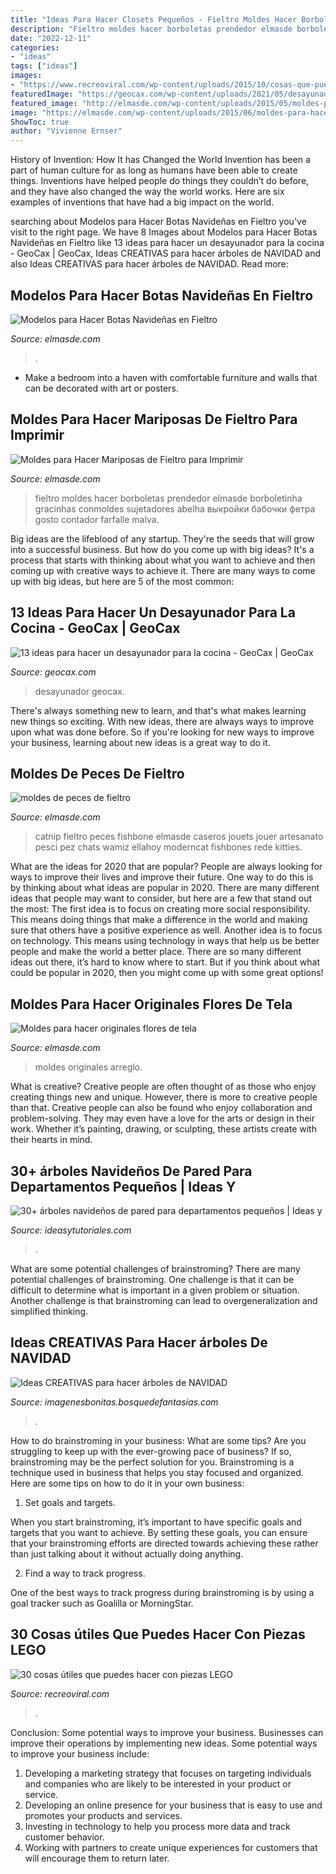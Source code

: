 ```yaml
---
title: "Ideas Para Hacer Closets Pequeños - Fieltro Moldes Hacer Borboletas Prendedor Elmasde Borboletinha Gracinhas Conmoldes Sujetadores Abelha выкройки бабочки фетра Gosto Contador Farfalle Malva"
description: "Fieltro moldes hacer borboletas prendedor elmasde borboletinha gracinhas conmoldes sujetadores abelha выкройки бабочки фетра gosto contador farfalle malva"
date: "2022-12-11"
categories:
- "ideas"
tags: ["ideas"]
images:
- "https://www.recreoviral.com/wp-content/uploads/2015/10/cosas-que-puedes-hacer-con-Lego-12.jpg"
featuredImage: "https://geocax.com/wp-content/uploads/2021/05/desayunador-para-la-cocina-4.jpg"
featured_image: "http://elmasde.com/wp-content/uploads/2015/05/moldes-para-hacer-mariposas-de-fieltro-4.jpg"
image: "https://elmasde.com/wp-content/uploads/2015/06/moldes-para-hacer-originales-flores-de-tela-8.jpg"
ShowToc: true
author: "Vivienne Ernser"
---
```



History of Invention: How It has Changed the World
Invention has been a part of human culture for as long as humans have been able to create things. Inventions have helped people do things they couldn’t do before, and they have also changed the way the world works. Here are six examples of inventions that have had a big impact on the world.

	

		
searching about Modelos para Hacer Botas Navideñas en Fieltro you've visit to the right page. We have 8 Images about Modelos para Hacer Botas Navideñas en Fieltro like 13 ideas para hacer un desayunador para la cocina - GeoCax | GeoCax, Ideas CREATIVAS para hacer árboles de NAVIDAD and also Ideas CREATIVAS para hacer árboles de NAVIDAD. Read more:
		
    
## Modelos Para Hacer Botas Navideñas En Fieltro

<img loading=lazy src="https://elmasde.com/wp-content/uploads/2015/11/Botas-Navideñas-en-Fieltro05.jpg" onerror="this.onerror=null;this.src='https://tse3.mm.bing.net/th?id=OIP.Cq2EqxqbPj-ks66yI5-qigHaII&amp;pid=15.1';" alt="Modelos para Hacer Botas Navideñas en Fieltro">

_Source: elmasde.com_

>. 

	

- Make a bedroom into a haven with comfortable furniture and walls that can be decorated with art or posters.

    
## Moldes Para Hacer Mariposas De Fieltro Para Imprimir

<img loading=lazy src="http://elmasde.com/wp-content/uploads/2015/05/moldes-para-hacer-mariposas-de-fieltro-4.jpg" onerror="this.onerror=null;this.src='https://tse1.mm.bing.net/th?id=OIP.ZZaPLeghbVUeK0BT3CSHlgHaLH&amp;pid=15.1';" alt="Moldes para Hacer Mariposas de Fieltro para Imprimir">

_Source: elmasde.com_

>fieltro moldes hacer borboletas prendedor elmasde borboletinha gracinhas conmoldes sujetadores abelha выкройки бабочки фетра gosto contador farfalle malva. 

	

Big ideas are the lifeblood of any startup. They're the seeds that will grow into a successful business. But how do you come up with big ideas? It's a process that starts with thinking about what you want to achieve and then coming up with creative ways to achieve it. There are many ways to come up with big ideas, but here are 5 of the most common: 

    
## 13 Ideas Para Hacer Un Desayunador Para La Cocina - GeoCax | GeoCax

<img loading=lazy src="https://geocax.com/wp-content/uploads/2021/05/desayunador-para-la-cocina-4.jpg" onerror="this.onerror=null;this.src='https://tse1.mm.bing.net/th?id=OIP.af2xXvmgKLBUh9Khx7Z5bAHaLH&amp;pid=15.1';" alt="13 ideas para hacer un desayunador para la cocina - GeoCax | GeoCax">

_Source: geocax.com_

>desayunador geocax. 

	

There's always something new to learn, and that's what makes learning new things so exciting. With new ideas, there are always ways to improve upon what was done before. So if you're looking for new ways to improve your business, learning about new ideas is a great way to do it.

    
## Moldes De Peces De Fieltro

<img loading=lazy src="https://elmasde.com/wp-content/uploads/2015/06/moldes-de-peces-de-fieltro-6.jpg" onerror="this.onerror=null;this.src='https://tse4.mm.bing.net/th?id=OIP.xkkCsQvOKBuQhLOKgi51EAHaHA&amp;pid=15.1';" alt="moldes de peces de fieltro">

_Source: elmasde.com_

>catnip fieltro peces fishbone elmasde caseros jouets jouer artesanato pesci pez chats wamiz ellahoy moderncat fishbones rede kitties. 

	

What are the ideas for 2020 that are popular?
People are always looking for ways to improve their lives and improve their future. One way to do this is by thinking about what ideas are popular in 2020. There are many different ideas that people may want to consider, but here are a few that stand out the most: 
The first idea is to focus on creating more social responsibility. This means doing things that make a difference in the world and making sure that others have a positive experience as well. Another idea is to focus on technology. This means using technology in ways that help us be better people and make the world a better place. 
There are so many different ideas out there, it’s hard to know where to start. But if you think about what could be popular in 2020, then you might come up with some great options!

    
## Moldes Para Hacer Originales Flores De Tela

<img loading=lazy src="https://elmasde.com/wp-content/uploads/2015/06/moldes-para-hacer-originales-flores-de-tela-8.jpg" onerror="this.onerror=null;this.src='https://tse3.mm.bing.net/th?id=OIP.p8-6vzti5kE4LJ7dytk7mgHaJx&amp;pid=15.1';" alt="Moldes para hacer originales flores de tela">

_Source: elmasde.com_

>moldes originales arreglo. 

	

What is creative?
Creative people are often thought of as those who enjoy creating things new and unique. However, there is more to creative people than that. Creative people can also be found who enjoy collaboration and problem-solving. They may even have a love for the arts or design in their work. Whether it’s painting, drawing, or sculpting, these artists create with their hearts in mind.

    
## 30+ árboles Navideños De Pared Para Departamentos Pequeños | Ideas Y

<img loading=lazy src="https://ideasytutoriales.com/wp-content/uploads/2018/11/Arbol-de-Navidad-para-Pared-09.jpg" onerror="this.onerror=null;this.src='https://tse1.mm.bing.net/th?id=OIP.CRhI8CU9oSxAcWaNfZOP7gHaJ4&amp;pid=15.1';" alt="30+ árboles navideños de pared para departamentos pequeños | Ideas y">

_Source: ideasytutoriales.com_

>. 

	

What are some potential challenges of brainstroming?
There are many potential challenges of brainstroming. One challenge is that it can be difficult to determine what is important in a given problem or situation. Another challenge is that brainstroming can lead to overgeneralization and simplified thinking.

    
## Ideas CREATIVAS Para Hacer árboles De NAVIDAD

<img loading=lazy src="https://imagenesbonitas.bosquedefantasias.com/wp-content/uploads/2020/11/ideas-árboles-navidad-1.jpg" onerror="this.onerror=null;this.src='https://tse1.mm.bing.net/th?id=OIP.hXCIvi0bZP6WHAemAqd16QHaNJ&amp;pid=15.1';" alt="Ideas CREATIVAS para hacer árboles de NAVIDAD">

_Source: imagenesbonitas.bosquedefantasias.com_

>. 

	

How to do brainstroming in your business: What are some tips?
Are you struggling to keep up with the ever-growing pace of business? If so, brainstroming may be the perfect solution for you. Brainstroming is a technique used in business that helps you stay focused and organized. Here are some tips on how to do it in your own business: 
1. Set goals and targets.

When you start brainstroming, it’s important to have specific goals and targets that you want to achieve. By setting these goals, you can ensure that your brainstroming efforts are directed towards achieving these rather than just talking about it without actually doing anything. 

2. Find a way to track progress.

One of the best ways to track progress during brainstroming is by using a goal tracker such as Goalilla or MorningStar.

    
## 30 Cosas útiles Que Puedes Hacer Con Piezas LEGO

<img loading=lazy src="https://www.recreoviral.com/wp-content/uploads/2015/10/cosas-que-puedes-hacer-con-Lego-12.jpg" onerror="this.onerror=null;this.src='https://tse4.mm.bing.net/th?id=OIP.rzhdOnbSZFjV4QFVoBDovAHaLJ&amp;pid=15.1';" alt="30 cosas útiles que puedes hacer con piezas LEGO">

_Source: recreoviral.com_

>. 

	

Conclusion: Some potential ways to improve your business.
Businesses can improve their operations by implementing new ideas. Some potential ways to improve your business include:
1. Developing a marketing strategy that focuses on targeting individuals and companies who are likely to be interested in your product or service.
2. Developing an online presence for your business that is easy to use and promotes your products and services.
3. Investing in technology to help you process more data and track customer behavior.
4. Working with partners to create unique experiences for customers that will encourage them to return later.

